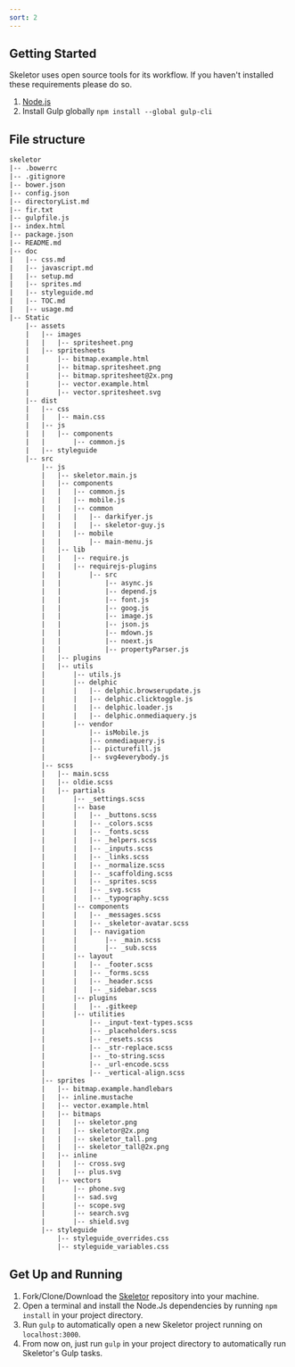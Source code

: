 ```yaml
---
sort: 2
---
```


## Getting Started

Skeletor uses open source tools for its workflow. If you haven't installed these requirements please do so.

1. [Node.js](https://nodejs.org/en/)
2. Install Gulp globally ```npm install --global gulp-cli```


## File structure

```Makefile
skeletor
|-- .bowerrc
|-- .gitignore
|-- bower.json
|-- config.json
|-- directoryList.md
|-- fir.txt
|-- gulpfile.js
|-- index.html
|-- package.json
|-- README.md
|-- doc
|   |-- css.md
|   |-- javascript.md
|   |-- setup.md
|   |-- sprites.md
|   |-- styleguide.md
|   |-- TOC.md
|   |-- usage.md
|-- Static
    |-- assets
    |   |-- images
    |   |   |-- spritesheet.png
    |   |-- spritesheets
    |       |-- bitmap.example.html
    |       |-- bitmap.spritesheet.png
    |       |-- bitmap.spritesheet@2x.png
    |       |-- vector.example.html
    |       |-- vector.spritesheet.svg
    |-- dist
    |   |-- css
    |   |   |-- main.css
    |   |-- js
    |   |   |-- components
    |   |       |-- common.js
    |   |-- styleguide
    |-- src
        |-- js
        |   |-- skeletor.main.js
        |   |-- components
        |   |   |-- common.js
        |   |   |-- mobile.js
        |   |   |-- common
        |   |   |   |-- darkifyer.js
        |   |   |   |-- skeletor-guy.js
        |   |   |-- mobile
        |   |       |-- main-menu.js
        |   |-- lib
        |   |   |-- require.js
        |   |   |-- requirejs-plugins
        |   |       |-- src
        |   |           |-- async.js
        |   |           |-- depend.js
        |   |           |-- font.js
        |   |           |-- goog.js
        |   |           |-- image.js
        |   |           |-- json.js
        |   |           |-- mdown.js
        |   |           |-- noext.js
        |   |           |-- propertyParser.js
        |   |-- plugins
        |   |-- utils
        |       |-- utils.js
        |       |-- delphic
        |       |   |-- delphic.browserupdate.js
        |       |   |-- delphic.clicktoggle.js
        |       |   |-- delphic.loader.js
        |       |   |-- delphic.onmediaquery.js
        |       |-- vendor
        |           |-- isMobile.js
        |           |-- onmediaquery.js
        |           |-- picturefill.js
        |           |-- svg4everybody.js
        |-- scss
        |   |-- main.scss
        |   |-- oldie.scss
        |   |-- partials
        |       |-- _settings.scss
        |       |-- base
        |       |   |-- _buttons.scss
        |       |   |-- _colors.scss
        |       |   |-- _fonts.scss
        |       |   |-- _helpers.scss
        |       |   |-- _inputs.scss
        |       |   |-- _links.scss
        |       |   |-- _normalize.scss
        |       |   |-- _scaffolding.scss
        |       |   |-- _sprites.scss
        |       |   |-- _svg.scss
        |       |   |-- _typography.scss
        |       |-- components
        |       |   |-- _messages.scss
        |       |   |-- _skeletor-avatar.scss
        |       |   |-- navigation
        |       |       |-- _main.scss
        |       |       |-- _sub.scss
        |       |-- layout
        |       |   |-- _footer.scss
        |       |   |-- _forms.scss
        |       |   |-- _header.scss
        |       |   |-- _sidebar.scss
        |       |-- plugins
        |       |   |-- .gitkeep
        |       |-- utilities
        |           |-- _input-text-types.scss
        |           |-- _placeholders.scss
        |           |-- _resets.scss
        |           |-- _str-replace.scss
        |           |-- _to-string.scss
        |           |-- _url-encode.scss
        |           |-- _vertical-align.scss
        |-- sprites
        |   |-- bitmap.example.handlebars
        |   |-- inline.mustache
        |   |-- vector.example.html
        |   |-- bitmaps
        |   |   |-- skeletor.png
        |   |   |-- skeletor@2x.png
        |   |   |-- skeletor_tall.png
        |   |   |-- skeletor_tall@2x.png
        |   |-- inline
        |   |   |-- cross.svg
        |   |   |-- plus.svg
        |   |-- vectors
        |       |-- phone.svg
        |       |-- sad.svg
        |       |-- scope.svg
        |       |-- search.svg
        |       |-- shield.svg
        |-- styleguide
            |-- styleguide_overrides.css
            |-- styleguide_variables.css

```

## Get Up and Running

1. Fork/Clone/Download the [Skeletor](https://github.com/delphic-digital/Skeletor) repository into your machine.
2. Open a terminal and install the Node.Js dependencies by running ```npm install``` in your project directory.
3. Run ```gulp``` to automatically open a new Skeletor project running on ```localhost:3000```.
4. From now on, just run ```gulp``` in your project directory to automatically run Skeletor's Gulp tasks.